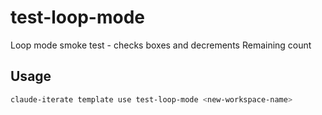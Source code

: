 # test-loop-mode

Loop mode smoke test - checks boxes and decrements Remaining count

## Usage

```bash
claude-iterate template use test-loop-mode <new-workspace-name>
```
